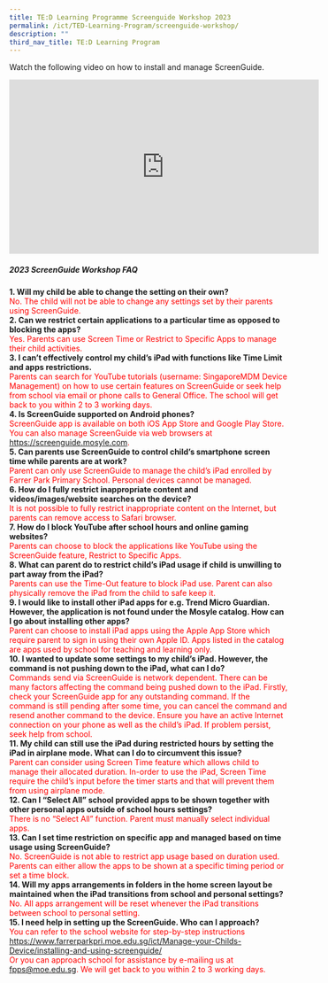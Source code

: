 ```yaml
---
title: TE:D Learning Programme Screenguide Workshop 2023
permalink: /ict/TED-Learning-Program/screenguide-workshop/
description: ""
third_nav_title: TE:D Learning Program
---
```

Watch the following video on how to install and manage ScreenGuide.
<center>
<iframe width="560" height="315" src="https://www.youtube.com/embed/umQ3Kppc3os" title="YouTube video player" frameborder="0" allow="accelerometer; autoplay; clipboard-write; encrypted-media; gyroscope; picture-in-picture; web-share" allowfullscreen></iframe>
</center>

##### 2023 ScreenGuide Workshop FAQ

<div><strong>1.<span style="white-space:pre"> </span>Will my child be able to change the setting on their own?</strong></div>

<div><span style="color:#FF0000;">No. The child will not be able to change any settings set by their parents using ScreenGuide.</span></div>

<div><strong>2.<span style="white-space:pre"> </span>Can we restrict certain applications to a particular time as opposed to blocking the apps?</strong></div>

<div><span style="color:#FF0000;">Yes. Parents can use Screen Time or Restrict to Specific Apps to manage their child activities.</span></div>

<div><strong>3.<span style="white-space:pre"> </span>I can&rsquo;t effectively control my child&rsquo;s iPad with functions like Time Limit and apps restrictions.</strong></div>

<div><span style="color:#FF0000;">Parents can search for YouTube tutorials (username: SingaporeMDM Device Management) on how to use certain features on ScreenGuide or seek help from school via email or phone calls to General Office. The school will get back to you within 2 to 3 working days.&nbsp;</span></div>

<div><strong>4.<span style="white-space:pre"> </span>Is ScreenGuide supported on Android phones?</strong></div>

<div><span style="color:#FF0000;">ScreenGuide app is available on both iOS App Store and Google Play Store. You can also manage ScreenGuide via web browsers at <a href="https://screenguide.mosyle.com" target="_blank">https://screenguide.mosyle.com</a>.</span></div>

<div><strong>5.<span style="white-space:pre"> </span>Can parents use ScreenGuide to control child&rsquo;s smartphone screen time while parents are at work?</strong></div>

<div><span style="color:#FF0000;">Parent can only use ScreenGuide to manage the child&rsquo;s iPad enrolled by Farrer Park Primary School. Personal devices cannot be managed.</span></div>

<div><strong>6.<span style="white-space:pre"> </span>How do I fully restrict inappropriate content and videos/images/website searches on the device?</strong></div>

<div><span style="color:#FF0000;">It is not possible to fully restrict&nbsp;inappropriate&nbsp;content on the Internet, but parents can remove access to Safari browser.</span></div>

<div><strong>7.<span style="white-space:pre"> </span>How do I block YouTube after school hours and online gaming websites?</strong></div>

<div><span style="color:#FF0000;">Parents can choose to block the applications like YouTube using the ScreenGuide feature, Restrict to Specific Apps.</span></div>

<div><strong>8.<span style="white-space:pre"> </span>What can parent do to restrict child&rsquo;s iPad usage if child is unwilling to part away from the iPad?</strong></div>

<div><span style="color:#FF0000;">Parents can use the Time-Out feature to block iPad use. Parent can also physically remove the iPad from the child to safe keep it.</span></div>

<div><strong>9.<span style="white-space:pre"> </span>I would like to install other iPad apps for e.g. Trend Micro Guardian. However, the application is not found under the Mosyle catalog. How can I go about installing other apps?</strong></div>

<div><span style="color:#FF0000;">Parent can choose to install iPad apps using the Apple App Store which require parent to sign in using their own Apple ID. Apps listed in the catalog are apps used by school for teaching and learning only.</span></div>

<div><strong>10.<span style="white-space:pre"> </span>I wanted to update some settings to my child&rsquo;s iPad. However, the command is not pushing down to the iPad, what can I do?</strong></div>

<div><span style="color:#FF0000;">Commands send via ScreenGuide is network dependent. There can be many factors affecting the command being pushed down to the iPad. Firstly, check your ScreenGuide app for any outstanding command. If the command is still pending after some time, you can cancel the command and resend another command to the device. Ensure you have an active Internet connection on your phone as well as the child&rsquo;s iPad. If problem persist, seek help from school.</span></div>

<div><strong>11.<span style="white-space:pre"> </span>My child can still use the iPad during restricted hours by setting the iPad in airplane mode. What can I do to circumvent this issue?</strong></div>

<div><span style="color:#FF0000;">Parent can consider using Screen Time feature which allows child to manage their allocated duration. In-order to use the iPad, Screen Time require the child&rsquo;s input before the timer starts and that will prevent them from using airplane mode.</span></div>

<div><strong>12.<span style="white-space:pre"> </span>Can I &ldquo;Select All&rdquo; school provided apps to be shown together with other personal apps outside of school hours settings?</strong></div>

<div><span style="color:#FF0000;">There is no &ldquo;Select All&rdquo; function. Parent must manually select individual apps.</span></div>

<div><strong>13.<span style="white-space:pre"> </span>Can I set time restriction on specific app and managed based on time usage using ScreenGuide?</strong></div>

<div><span style="color:#FF0000;">No. ScreenGuide is not able to restrict app usage based on duration used. Parents can either allow the apps to be shown at a specific timing period or set a time block.</span></div>

<div><strong>14.<span style="white-space:pre"> </span>Will my apps arrangements in folders in the home screen layout be maintained when the iPad transitions from school and personal settings?</strong></div>

<div><span style="color:#FF0000;">No. All apps arrangement will be reset whenever the iPad transitions between school to personal setting.</span></div>

<div><strong>15.<span style="white-space:pre"> </span>I need help in setting up the ScreenGuide. Who can I approach?</strong></div>

<div><span style="color:#FF0000;">You can refer to the school website for step-by-step instructions</span></div>

<div><span style="color:#FF0000;"><a href="https://www.farrerparkpri.moe.edu.sg/ict/Manage-your-Childs-Device/installing-and-using-screenguide/" target="_blank">https://www.farrerparkpri.moe.edu.sg/ict/Manage-your-Childs-Device/installing-and-using-screenguide/</a></span></div>

<div><span style="color:#FF0000;">Or you can approach school for assistance by e-mailing us at <a href="mailto:fpps@moe.edu.sg">fpps@moe.edu.sg</a>. We will get back to you within 2 to 3 working days.&nbsp;</span></div>


